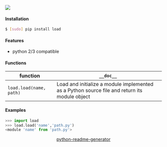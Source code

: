 <!--
https://pypi.org/project/readme-generator/
https://pypi.org/project/python-readme-generator/
-->

[![](https://img.shields.io/pypi/pyversions/load.svg?longCache=True)](https://pypi.org/project/load/)

#### Installation
```bash
$ [sudo] pip install load
```

#### Features
+   python 2/3 compatible

#### Functions
function|`__doc__`
-|-
`load.load(name, path)` |Load and initialize a module implemented as a Python source file and return its module object

#### Examples
```python
>>> import load
>>> load.load('name','path.py')
<module 'name' from 'path.py'>
```

<p align="center">
    <a href="https://pypi.org/project/python-readme-generator/">python-readme-generator</a>
</p>